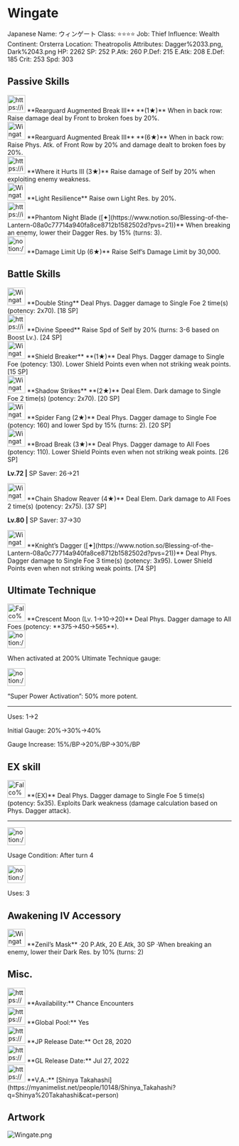 # Wingate

Japanese Name: ウィンゲート
Class: ⭐️⭐️⭐️⭐️
Job: Thief
Influence: Wealth
Continent: Orsterra
Location: Theatropolis
Attributes: Dagger%2033.png, Dark%2043.png
HP: 2262
SP: 252
P.Atk: 260
P.Def: 215
E.Atk: 208
E.Def: 185
Crit: 253
Spd: 303

## Passive Skills

<aside>
<img src="https://img.game8.jp/6930253/55902f882e7936c2fc2fe56ca8d07e7f.png/show" alt="https://img.game8.jp/6930253/55902f882e7936c2fc2fe56ca8d07e7f.png/show" width="40px" /> **Rearguard Augmented Break III** **(1★)**
When in back row: Raise damage deal by Front to broken foes by 20%.

<aside>
<img src="Wingate%20f4b1f95609ce4d1d879daafa91166229/Phys_Atk_Boost.png" alt="Wingate%20f4b1f95609ce4d1d879daafa91166229/Phys_Atk_Boost.png" width="40px" /> **Rearguard Augmented Break III** **(6★)**
When in back row: Raise Phys. Atk. of Front Row by 20% and damage dealt to broken foes by 20%.

</aside>

</aside>

<aside>
<img src="https://img.game8.jp/6930262/7cb40eec4b61a732ec79ead1d6eb41a1.png/show" alt="https://img.game8.jp/6930262/7cb40eec4b61a732ec79ead1d6eb41a1.png/show" width="40px" /> **Where it Hurts III (3★)**
Raise damage of Self by 20% when exploiting enemy weakness.

</aside>

<aside>
<img src="Wingate%20f4b1f95609ce4d1d879daafa91166229/Light_Resilience.png" alt="Wingate%20f4b1f95609ce4d1d879daafa91166229/Light_Resilience.png" width="40px" /> **Light Resilience**
Raise own Light Res. by 20%.

</aside>

<aside>
<img src="https://img.game8.jp/8245629/97c7b489be3da1ef1cbbc51214055d64.png/show" alt="https://img.game8.jp/8245629/97c7b489be3da1ef1cbbc51214055d64.png/show" width="40px" /> **Phantom Night Blade ([✦](https://www.notion.so/Blessing-of-the-Lantern-08a0c77714a940fa8ce8712b1582502d?pvs=21))**
When breaking an enemy, lower their Dagger Res. by 15% (turns: 3).

</aside>

<aside>
<img src="notion://custom_emoji/2482af5e-3bb7-4af8-a110-df4150e44521/17debbc6-5396-80a6-933a-007af3a7f551" alt="notion://custom_emoji/2482af5e-3bb7-4af8-a110-df4150e44521/17debbc6-5396-80a6-933a-007af3a7f551" width="40px" /> **Damage Limit Up (6★)**
Raise Self’s Damage Limit by 30,000.

</aside>

## Battle Skills

<aside>
<img src="Wingate%20f4b1f95609ce4d1d879daafa91166229/Dagger.png" alt="Wingate%20f4b1f95609ce4d1d879daafa91166229/Dagger.png" width="40px" /> **Double Sting**
Deal Phys. Dagger damage to Single Foe 2 time(s) (potency: 2x70). [18 SP]

</aside>

<aside>
<img src="https://img.game8.jp/6909195/fb1af3b553f4112d4403e0f7452fd2a2.png/show" alt="https://img.game8.jp/6909195/fb1af3b553f4112d4403e0f7452fd2a2.png/show" width="40px" /> **Divine Speed**
Raise Spd of Self by 20% (turns: 3-6 based on Boost Lv.). [24 SP]

</aside>

<aside>
<img src="Wingate%20f4b1f95609ce4d1d879daafa91166229/Dagger%201.png" alt="Wingate%20f4b1f95609ce4d1d879daafa91166229/Dagger%201.png" width="40px" /> **Shield Breaker** **(1★)**
Deal Phys. Dagger damage to Single Foe (potency: 130). Lower Shield Points even when not striking weak points. [15 SP]

</aside>

<aside>
<img src="Wingate%20f4b1f95609ce4d1d879daafa91166229/Dark.png" alt="Wingate%20f4b1f95609ce4d1d879daafa91166229/Dark.png" width="40px" /> **Shadow Strikes** **(2★)**
Deal Elem. Dark damage to Single Foe 2 time(s) (potency: 2x70). [20 SP]

</aside>

<aside>
<img src="Wingate%20f4b1f95609ce4d1d879daafa91166229/Dagger%202.png" alt="Wingate%20f4b1f95609ce4d1d879daafa91166229/Dagger%202.png" width="40px" /> **Spider Fang (2★)**
Deal Phys. Dagger damage to Single Foe (potency: 160) and lower Spd by 15% (turns: 2). [20 SP]

</aside>

<aside>
<img src="Wingate%20f4b1f95609ce4d1d879daafa91166229/Dagger%203.png" alt="Wingate%20f4b1f95609ce4d1d879daafa91166229/Dagger%203.png" width="40px" /> **Broad Break (3★)**
Deal Phys. Dagger damage to All Foes (potency: 110). Lower Shield Points even when not striking weak points. [26 SP]

**Lv.72 |** SP Saver: 26→21

</aside>

<aside>
<img src="Wingate%20f4b1f95609ce4d1d879daafa91166229/Dark%201.png" alt="Wingate%20f4b1f95609ce4d1d879daafa91166229/Dark%201.png" width="40px" /> **Chain Shadow Reaver (4★)**
Deal Elem. Dark damage to All Foes 2 time(s) (potency: 2x75). [37 SP]

**Lv.80 |** SP Saver: 37→30

</aside>

<aside>
<img src="Wingate%20f4b1f95609ce4d1d879daafa91166229/Dagger%201.png" alt="Wingate%20f4b1f95609ce4d1d879daafa91166229/Dagger%201.png" width="40px" /> **Knight’s Dagger ([✦](https://www.notion.so/Blessing-of-the-Lantern-08a0c77714a940fa8ce8712b1582502d?pvs=21))**
Deal Phys. Dagger damage to Single Foe 3 time(s) (potency: 3x95). Lower Shield Points even when not striking weak points. [74 SP]

</aside>

## Ultimate Technique

<aside>
<img src="Falco%200553966504eb4401aece17059442633b/Dagger%207.png" alt="Falco%200553966504eb4401aece17059442633b/Dagger%207.png" width="40px" /> **Crescent Moon (Lv. 1→10→20)**
Deal Phys. Dagger damage to All Foes (potency: **375→450→565**).

<aside>
<img src="notion://custom_emoji/2482af5e-3bb7-4af8-a110-df4150e44521/137ebbc6-5396-80a2-a199-007a067e9993" alt="notion://custom_emoji/2482af5e-3bb7-4af8-a110-df4150e44521/137ebbc6-5396-80a2-a199-007a067e9993" width="40px" />

When activated at 200% Ultimate Technique gauge:

<aside>
<img src="notion://custom_emoji/2482af5e-3bb7-4af8-a110-df4150e44521/193ebbc6-5396-8035-8eea-007a52e85f9d" alt="notion://custom_emoji/2482af5e-3bb7-4af8-a110-df4150e44521/193ebbc6-5396-8035-8eea-007a52e85f9d" width="40px" />

“Super Power Activation”: 50% more potent.

</aside>

</aside>

---

Uses:
1→2

Initial Gauge:
20%→30%→40%

Gauge Increase:
15%/BP→20%/BP→30%/BP

</aside>

## EX skill

<aside>
<img src="Falco%200553966504eb4401aece17059442633b/Dagger%207.png" alt="Falco%200553966504eb4401aece17059442633b/Dagger%207.png" width="40px" /> **(EX)**
Deal Phys. Dagger damage to Single Foe 5 time(s) (potency: 5x35). Exploits Dark weakness (damage calculation based on Phys. Dagger attack).

---

<aside>
<img src="notion://custom_emoji/2482af5e-3bb7-4af8-a110-df4150e44521/137ebbc6-5396-802c-b9bc-007a54884b6f" alt="notion://custom_emoji/2482af5e-3bb7-4af8-a110-df4150e44521/137ebbc6-5396-802c-b9bc-007a54884b6f" width="40px" />

Usage Condition: After turn 4

</aside>

<aside>
<img src="notion://custom_emoji/2482af5e-3bb7-4af8-a110-df4150e44521/137ebbc6-5396-80ba-9f36-007a936447ac" alt="notion://custom_emoji/2482af5e-3bb7-4af8-a110-df4150e44521/137ebbc6-5396-80ba-9f36-007a936447ac" width="40px" />

Uses: 3

</aside>

</aside>

## Awakening IV Accessory

<aside>
<img src="Wingate%20f4b1f95609ce4d1d879daafa91166229/Awakening_IV.png" alt="Wingate%20f4b1f95609ce4d1d879daafa91166229/Awakening_IV.png" width="40px" /> **Zenil’s Mask**
·20 P.Atk, 20 E.Atk, 30 SP
·When breaking an enemy, lower their Dark Res. by 10% (turns: 2)

</aside>

## Misc.

<aside>
<img src="https://www.notion.so/icons/gift_gray.svg" alt="https://www.notion.so/icons/gift_gray.svg" width="40px" /> **Availability:** Chance Encounters

</aside>

<aside>
<img src="https://www.notion.so/icons/globe_gray.svg" alt="https://www.notion.so/icons/globe_gray.svg" width="40px" /> **Global Pool:** Yes

</aside>

<aside>
<img src="https://www.notion.so/icons/calendar_red.svg" alt="https://www.notion.so/icons/calendar_red.svg" width="40px" /> **JP Release Date:**
Oct 28, 2020

</aside>

<aside>
<img src="https://www.notion.so/icons/calendar_blue.svg" alt="https://www.notion.so/icons/calendar_blue.svg" width="40px" /> **GL Release Date:**
Jul 27, 2022

</aside>

<aside>
<img src="https://www.notion.so/icons/microphone_gray.svg" alt="https://www.notion.so/icons/microphone_gray.svg" width="40px" /> **V.A.:** [Shinya Takahashi](https://myanimelist.net/people/10148/Shinya_Takahashi?q=Shinya%20Takahashi&cat=person)

</aside>

## Artwork

![Wingate.png](Wingate%20f4b1f95609ce4d1d879daafa91166229/Wingate.png)